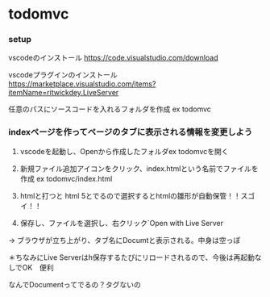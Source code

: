 # todomvc

### setup 

vscodeのインストール
https://code.visualstudio.com/download

vscodeプラグインのインストール
https://marketplace.visualstudio.com/items?itemName=ritwickdey.LiveServer

任意のパスにソースコードを入れるフォルダを作成 ex todomvc

### indexページを作ってページのタブに表示される情報を変更しよう

1. vscodeを起動し、Openから作成したフォルダex todomvcを開く

2. 新規ファイル追加アイコンをクリック、index.htmlという名前でファイルを作成 ex todomvc/index.html

3. htmlと打つと html 5とでるので選択するとhtmlの雛形が自動保管！！スゴイ！！

4. 保存し、ファイルを選択し、右クリック`Open with Live Server

-> ブラウザが立ち上がり、タブ名にDocumtと表示される。中身は空っぽ

＊ちなみにLive Serverはh保存するたびにリロードされるので、今後は再起動なしでOK　便利

なんでDocumentってでるの？<head>タグないの<title>に記載してあるから
https://developer.mozilla.org/ja/docs/Web/HTML/Element/title

5. titleタグの中身を買い換えて、タブ名をtodo listに変更しよう

```
 -<title>Document</title>
 +<title>todo list</title>
```

### コンテンツアシストをフルにつかってbodyタグ内に画面にタイトル、入力蘭、ボタンを配置しよう

1. タイトルの追加　h1とうって中身をtodo listに
2. input:textとうつ
2. input:buttonとうって、valueをaddに

```
<body>
+    <h1>todo list</h1>
+    <input type="text" name="" id="">
+    <input type="button" value="add">
</body>
```

### js ファイルを追加して、読み込もう
 
1. 同じ階層にapp.jsファイルを作成し、１行 `console.log('hello world');`と記載する ex todomvc/app.js

app.js
```
console.log('hello world');
```

2. index.htmlのbodyタグの最後にjsを読み込むscriptタグを追加。scriptと打って、script:srcを選択し、srcにファイルのパスを記載

todomvc/index.html
```
    <input type="text" name="" id="">
    <input type="button" value="add">
+    <script src="app.js"></script>
</body>
```

リロードして、F12でデベロッパーツールをひらき、consoleタブを開いて、helloworldとでていれば成功！

### inputタグにid:inp-newtodo-titleを付与して、jsのdocument.getElementById('inp-newtodo-title')で操作しよう

読み込んだら、inputがカーソルが選択されている状態を作ろう

todomvc/index.html

```
-    <input type="text" name="" id="">
+    <input type="text" name="" id="inp-newtodo-title">
```

todomvc/app.js

```

console.log('hello world');

+const inpNewTodoTitle = document.getElementById('inp-newtodo-title');
+inpNewTodoTitle.focus();

```

constとは？ 再代入できない変数名
https://developer.mozilla.org/ja/docs/Web/JavaScript/Reference/Statements/const


focusとは？ elementにフォーカスさせる
https://developer.mozilla.org/ja/docs/Web/API/HTMLOrForeignElement/focus

### buton がクリックされた時の挙動を実装しよう

document.getElementByIdで操作するために、idをふろう

todomvc/index.html

```
-    <input type="button" value="add" >
+    <input type="button" value="add" id="btn-newtodo">
```

document.getElementById取得したボタンオブジェクトのaddEventListnerメソッドでクリックされた時の挙動を追加しよう

todomvc/app.js

```

// html elementを取得
const btnNewTodo = document.getElementById('btn-newtodo');

// clickが呼ばれたときに呼ばれるメソッドを定義
function onNewTodoBtnClicked() {
    console.log('button clicked');
}

// clickに追加
btnNewTodo.addEventListener('click', onNewTodoBtnClicked);

```
https://developer.mozilla.org/ja/docs/Web/API/EventTarget/addEventListener

buttonを押して、button clickedと表示されればOK

### DeveloperTool＞Consoleから色々いじってみよう

F12を開く

1. ボタンをdisabledにしてみよう

btnNewTodo.と打ち込んでbtnNewTodoがもっているプロパティやメソッドを読んでみよう

2. alertで今inputに入力している値を表示させよう inpNewTodoTitle

何かを入力して、inpNewTodoTitle.valueを表示させてみよう

alert(inpNewTodoTitle.value);と打ち込んでみよう


今日はここまで







